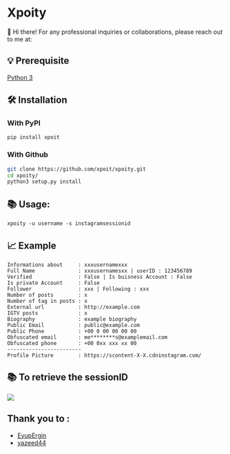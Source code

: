 # Xpoity
👋 Hi there! For any professional inquiries or collaborations, please reach out to me at:

## 💡 Prerequisite
[Python 3](https://www.python.org/downloads/release/python-370/)

## 🛠️ Installation
### With PyPI

```pip install xpoit```

### With Github

```bash
git clone https://github.com/xpoit/xpoity.git
cd xpoity/
python3 setup.py install
```

## 📚 Usage:

```
xpoity -u username -s instagramsessionid
```
## 📈 Example

```
Informations about     : xxxusernamexxx
Full Name              : xxxusernamesxx | userID : 123456789
Verified               : False | Is buisness Account : False
Is private Account     : False
Follower               : xxx | Following : xxx
Number of posts        : x
Number of tag in posts : x
External url           : http://example.com
IGTV posts             : x
Biography              : example biography
Public Email           : public@example.com
Public Phone           : +00 0 00 00 00 00
Obfuscated email       : me********s@examplemail.com
Obfuscated phone       : +00 0xx xxx xx 00
------------------------
Profile Picture        : https://scontent-X-X.cdninstagram.com/
```

## 📚 To retrieve the sessionID
![](https://files.catbox.moe/1rfi6j.png)

## Thank you to :

- [EyupErgin](https://github.com/eyupergin)
- [yazeed44](https://github.com/yazeed44)
